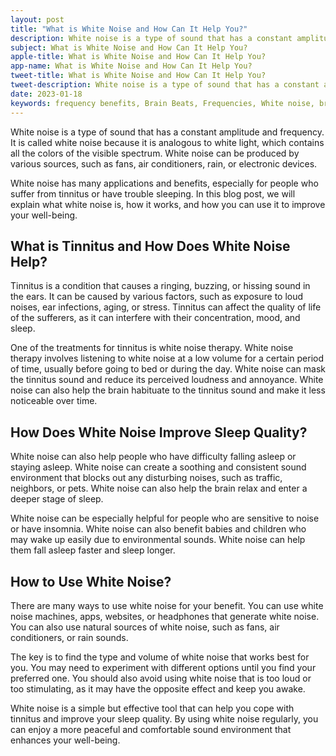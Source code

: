 ```yaml
---
layout: post
title: "What is White Noise and How Can It Help You?"
description: White noise is a type of sound that has a constant amplitude and frequency. It is called white noise because it is analogous to white light, which contains all the colors of the visible spectrum. White noise can be produced by various sources, such as fans, air conditioners, rain, or electronic devices.
subject: What is White Noise and How Can It Help You?
apple-title: What is White Noise and How Can It Help You?
app-name: What is White Noise and How Can It Help You?
tweet-title: What is White Noise and How Can It Help You?
tweet-description: White noise is a type of sound that has a constant amplitude and frequency. It is called white noise because it is analogous to white light, which contains all the colors of the visible spectrum. White noise can be produced by various sources, such as fans, air conditioners, rain, or electronic devices.
date: 2023-01-18
keywords: frequency benefits, Brain Beats, Frequencies, White noise, brainwave entrainment, sound therapy, Colors of noise, White Noise Benefits
---
```


White noise is a type of sound that has a constant amplitude and frequency. It is called white noise because it is analogous to white light, which contains all the colors of the visible spectrum. White noise can be produced by various sources, such as fans, air conditioners, rain, or electronic devices.

White noise has many applications and benefits, especially for people who suffer from tinnitus or have trouble sleeping. In this blog post, we will explain what white noise is, how it works, and how you can use it to improve your well-being.

## What is Tinnitus and How Does White Noise Help?

Tinnitus is a condition that causes a ringing, buzzing, or hissing sound in the ears. It can be caused by various factors, such as exposure to loud noises, ear infections, aging, or stress. Tinnitus can affect the quality of life of the sufferers, as it can interfere with their concentration, mood, and sleep.

One of the treatments for tinnitus is white noise therapy. White noise therapy involves listening to white noise at a low volume for a certain period of time, usually before going to bed or during the day. White noise can mask the tinnitus sound and reduce its perceived loudness and annoyance. White noise can also help the brain habituate to the tinnitus sound and make it less noticeable over time.

## How Does White Noise Improve Sleep Quality?

White noise can also help people who have difficulty falling asleep or staying asleep. White noise can create a soothing and consistent sound environment that blocks out any disturbing noises, such as traffic, neighbors, or pets. White noise can also help the brain relax and enter a deeper stage of sleep.

White noise can be especially helpful for people who are sensitive to noise or have insomnia. White noise can also benefit babies and children who may wake up easily due to environmental sounds. White noise can help them fall asleep faster and sleep longer.

## How to Use White Noise?

There are many ways to use white noise for your benefit. You can use white noise machines, apps, websites, or headphones that generate white noise. You can also use natural sources of white noise, such as fans, air conditioners, or rain sounds.

The key is to find the type and volume of white noise that works best for you. You may need to experiment with different options until you find your preferred one. You should also avoid using white noise that is too loud or too stimulating, as it may have the opposite effect and keep you awake.

White noise is a simple but effective tool that can help you cope with tinnitus and improve your sleep quality. By using white noise regularly, you can enjoy a more peaceful and comfortable sound environment that enhances your well-being.